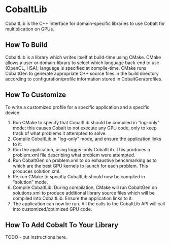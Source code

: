 # CobaltLib

CobaltLib is the C++ interface for domain-specific libraries to use Cobalt for multiplication on GPUs.

## How To Build
CobaltLib is a library which writes itself at build-time using CMake.
CMake allows a user or domain-library to select which language back-end to use (OpenCL, HSA); language is specified at compile-time.
CMake runs CobaltGen to generate appropriate C++ source files in the build directory according to configuration/profile information stored in CobaltGen/profiles.

## How To Customize
To write a customized profile for a specific application and a specific device:

1. Run CMake to specify that CobaltLib should be compiled in "log-only" mode; this causes Cobalt to not execute any GPU code, only to keep track of what problems it attempted to solve.
2. Compile CobaltLib in "log-only" mode, and ensure the application links to it.
3. Run the application, using logger-only CobaltLib. This produces a problem.xml file describing what problem were attempted.
4. Run CobaltGen on problem.xml to do exhaustive benchmarking as to which are the best GPU kernels to launch for each problem. This produces solution.xml.
5. Re-run CMake to specifiy CobaltLib should now be compiled in "solution" mode.
6. Compile CobaltLib. During compilation, CMake will run CobaltGen on solutions.xml to produce additional library source files which will be compiled into CobaltLib. Ensure the application links to it.
7. The application can now be run. All the calls to the CobaltLib API will call into customized/optimized GPU code.

## How To Add Cobalt To Your Library
TODO - put instructions here.
